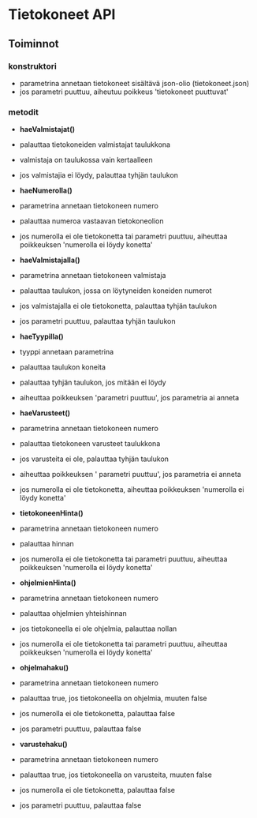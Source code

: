 # Tietokoneet API

## Toiminnot

### **konstruktori**
 - parametrina annetaan tietokoneet sisältävä json-olio (tietokoneet.json)
 - jos parametri puuttuu, aiheutuu poikkeus 'tietokoneet puuttuvat'

 ### **metodit**
- **haeValmistajat()**
 - palauttaa tietokoneiden valmistajat taulukkona
 - valmistaja on taulukossa vain kertaalleen
 - jos valmistajia ei löydy, palauttaa tyhjän taulukon

- **haeNumerolla()**
 - parametrina annetaan tietokoneen numero
 - palauttaa numeroa vastaavan tietokoneolion
 - jos numerolla ei ole tietokonetta tai parametri puuttuu,
  aiheuttaa poikkeuksen 'numerolla ei löydy konetta'

- **haeValmistajalla()**
 - parametrina annetaan tietokoneen valmistaja
 - palauttaa taulukon, jossa on löytyneiden koneiden numerot
 - jos valmistajalla ei ole tietokonetta, palauttaa tyhjän taulukon
 - jos parametri puuttuu, palauttaa tyhjän taulukon

- **haeTyypilla()**
 - tyyppi annetaan parametrina
 - palauttaa taulukon koneita
 - palauttaa tyhjän taulukon, jos mitään ei löydy
 - aiheuttaa poikkeuksen 'parametri puuttuu', jos parametria ai anneta

- **haeVarusteet()**
 - parametrina annetaan tietokoneen numero
 - palauttaa tietokoneen varusteet taulukkona
 - jos varusteita ei ole, palauttaa tyhjän taulukon
 - aiheuttaa poikkeuksen ' parametri puuttuu', jos parametria ei anneta
 - jos numerolla ei ole tietokonetta, aiheuttaa poikkeuksen 'numerolla ei löydy konetta'

- **tietokoneenHinta()**
 - parametrina annetaan tietokoneen numero
 - palauttaa hinnan
 - jos numerolla ei ole tietokonetta tai parametri puuttuu,
   aiheuttaa poikkeuksen 'numerolla ei löydy konetta'

- **ohjelmienHinta()**
 - parametrina annetaan tietokoneen numero
 - palauttaa ohjelmien yhteishinnan
 - jos tietokoneella ei ole ohjelmia, palauttaa nollan
 - jos numerolla ei ole tietokonetta tai parametri puuttuu,
   aiheuttaa poikkeuksen 'numerolla ei löydy konetta'

- **ohjelmahaku()**
 - parametrina annetaan tietokoneen numero
 - palauttaa true, jos tietokoneella on ohjelmia, muuten false
 - jos numerolla ei ole tietokonetta, palauttaa false
 - jos parametri puuttuu, palauttaa false

- **varustehaku()**
 - parametrina annetaan tietokoneen numero
 - palauttaa true, jos tietokoneella on varusteita, muuten false
 - jos numerolla ei ole tietokonetta, palauttaa false
 - jos parametri puuttuu, palauttaa false



